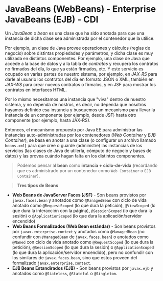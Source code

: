 # JavaBeans (WebBeans) - Enterprise JavaBeans (EJB) - CDI

Un *JavaBean* o *bean* es una clase que ha sido anotada para que una instancia de dicha clase
sea administrada por el contenedor que la utilice.

Por ejemplo, un clase de Java provee operaciones y cálculos (reglas de negocio) sobre distintas propiedades y parámetros, y dicha clase es muy utilizada en distintos componentes. Por ejemplo, una clase de Java que accede a la base de datos y a la tabla de *contratos* y recupera los contratos no firmados del día, lo que ya están firmados, etc. Y este servicio es ocupado en varias partes de nuestro sistema, por ejemplo, en *JAX-RS* para darle al usuario los contratos del día en formato JSON o XML, también en *JAX-WS* para crear nuevos contratos o firmalos, y en JSF para mostrar los contratos en interfaces HTML.

Por lo mismo necesitamos una instancia que "viva" dentro de nuestro sistema, y no dependa de nostros, es decir, no dependa que nosotros hayamos definido esa instancia y busquemos un mecanismo para llevar la instancia de un componente (por ejemplo, desde JSF) hasta otro componente (por ejemplo, hasta JAX-RS).

Entonces, el mecanismo propuesto por Java EE para administrar las instancias auto-administradas por los contenedores (*Web Container* y *EJB Container*), se basa en anotar a una clase (o configurar un archivo llamado `beans.xml`) para que cree o guarde (administre) las instancias de los servicios (las clases de Java de utilería, cómputo de negocio y bases de datos) y las provea cuándo hagan falta en los distintos componentes.

> Podemos pensar al **bean** como **intancia + ciclo-de-vida** (recordando que es administrado por un contenedor como `Web Container` o `EJB Container`).

> **Tres tipos de Beans**

- **Web Beans de JavaServer Faces (JSF)** - Son beans provistos por `javax.faces.bean` y anotados como `@ManagedBean` con ciclo de vida anotado como `@RequestScoped` (lo que dura la petición), `@ViewScoped` (lo que dura la interacción con la página), `@SessionScoped` (lo que dura la sesión) o `@ApplicationScoped` (lo que dura la aplicación/servidor encendido)
- **Web Beans Formalizados (Web Bean estándar)** - Son beans provistos por `javax.enterprise.context` y anotados como `@ManagedBean` (no confundir con `@ManagedBean` de `javax.faces.bean`) o anotados como `@Named` con ciclo de vida anotado como `@RequestScoped` (lo que dura la petición), `@SessionScoped` (lo que dura la sesión) o `@ApplicationScoped` (lo que dura la aplicación/servidor encendido), pero no confundir con los similares de `javax.faces.bean`, sino que estos proveen del formalizado `javax.enterprise.context`.
- **EJB Beans Estandirados (EJB)** - Son beans provistos por `javax.ejb` y anotados como `@Stateless`, `@Stateful` o `@Singleton`.

